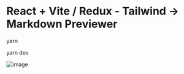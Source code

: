 # React + Vite  / Redux - Tailwind ->  Markdown Previewer

yarn 

yarn dev

![image](https://github.com/NNakreSS/redux/assets/87872407/d6d13088-3302-4d8b-9035-37fac26f02a5)

 
